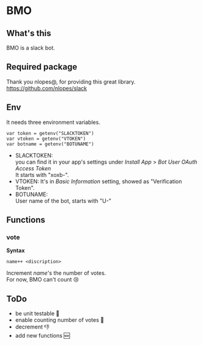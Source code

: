 # BMO
## What's this
BMO is a slack bot.

## Required package
Thank you nlopes@, for providing this great library.  
https://github.com/nlopes/slack  

## Env
It needs three environment variables.

```
var token = getenv("SLACKTOKEN")
var vtoken = getenv("VTOKEN")
var botname = getenv("BOTUNAME")
```

- SLACKTOKEN:  
you can find it in your app's settings under *Install App* > *Bot User OAuth Access Token*  
It starts with "xoxb-".  
- VTOKEN: It's in *Basic Information* setting, showed as "Verification Token".  
- BOTUNAME:  
User name of the bot, starts with "U-"  

## Functions
### vote
**Syntax**
```
name++ <discription>
```

Increment *name*'s the number of votes.  
For now, BMO can't count 😢

## ToDo
- be unit testable 📝
- enable counting number of votes 🔢
- decrement 👎
- add new functions 🆕